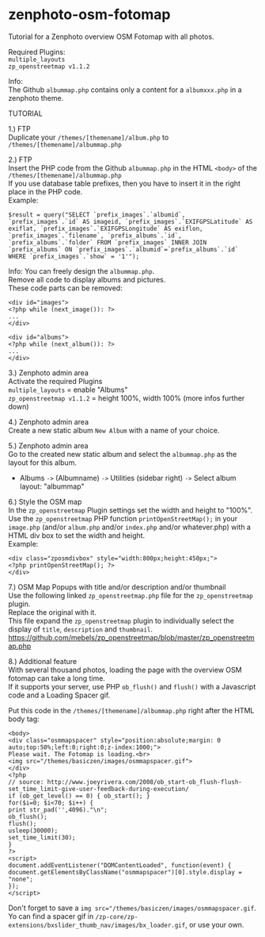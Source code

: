 # zenphoto-osm-fotomap
Tutorial for a Zenphoto overview OSM Fotomap with all photos.   

Required Plugins:   
`multiple_layouts`   
`zp_openstreetmap v1.1.2`   

Info:   
The Github `albummap.php` contains only a content for a `albumxxx.php` in a zenphoto theme.   

TUTORIAL   

1.) FTP   
Duplicate your `/themes/[themename]/album.php` to `/themes/[themename]/albummap.php`   

2.) FTP   
Insert the PHP code from the Github `albummap.php` in the HTML `<body>` of the `/themes/[themename]/albummap.php`  
If you use database table prefixes, then you have to insert it in the right place in the PHP code.   
Example:    
<pre><code>$result = query("SELECT `prefix_images`.`albumid`, `prefix_images`.`id` AS imageid, `prefix_images`.`EXIFGPSLatitude` AS exiflat, `prefix_images`.`EXIFGPSLongitude` AS exiflon, `prefix_images`.`filename`, `prefix_albums`.`id`, `prefix_albums`.`folder` FROM `prefix_images` INNER JOIN `prefix_albums` ON `prefix_images`.`albumid`=`prefix_albums`.`id` WHERE `prefix_images`.`show` = '1'");</code></pre>    
   
Info: You can freely design the `albummap.php`.   
Remove all code to display albums and pictures.   
These code parts can be removed:   
<pre><code>&lt;div id="images"&gt;
&lt;?php while (next_image()): ?&gt;
...
&lt;/div&gt;</code></pre>
<pre><code>&lt;div id="albums"&gt;
&lt;?php while (next_album()): ?&gt;
...
&lt;/div&gt;</code></pre>   

3.) Zenphoto admin area   
Activate the required Plugins   
`multiple_layouts` = enable "Albums"   
`zp_openstreetmap v1.1.2` = height 100%, width 100% (more infos further down)   

4.)  Zenphoto admin area   
Create a new static album `New Album` with a name of your choice.      

5.)  Zenphoto admin area   
Go to the created new static album and select the `albummap.php` as the layout for this album.   
- Albums `->` (Albumname) `->` Utilities (sidebar right) `->` Select album layout: "albummap"   

6.) Style the OSM map   
In the `zp_openstreetmap` Plugin settings set the width and height to "100%".   
Use the `zp_openstreetmap` PHP function `printOpenStreetMap();` in your `image.php` (and/or `album.php` and/or `index.php` and/or whatever.php) with a HTML div box to set the width and height.   
Example:   
<pre><code>&lt;div class="zposmdivbox" style="width:800px;height:450px;"&gt;
&lt;?php printOpenStreetMap(); ?&gt;
&lt;/div&gt;</code></pre>   

7.) OSM Map Popups with title and/or description and/or thumbnail   
Use the following linked `zp_openstreetmap.php` file for the `zp_openstreetmap` plugin.   
Replace the original with it.  
This file expand the `zp_openstreetmap` plugin to individually select the display of `title`, `description` and `thumbnail`.   
https://github.com/mebels/zp_openstreetmap/blob/master/zp_openstreetmap.php

8.) Additional feature   
With several thousand photos, loading the page with the overview OSM fotomap can take a long time.   
If it supports your server, use PHP `ob_flush()` and `flush()` with a Javascript code and a Loading Spacer gif.   
   
Put this code in the `/themes/[themename]/albummap.php` right after the HTML body tag:   
<pre><code>&lt;body&gt;
&lt;div class="osmmapspacer" style="position:absolute;margin: 0 auto;top:50%;left:0;right:0;z-index:1000;"&gt;
Please wait. The Fotomap is loading.&lt;br&gt;
&lt;img src="/themes/basiczen/images/osmmapspacer.gif"&gt;
&lt;/div&gt;
&lt;?php
// source: http://www.joeyrivera.com/2008/ob_start-ob_flush-flush-set_time_limit-give-user-feedback-during-execution/
if (ob_get_level() == 0) { ob_start(); }
for($i=0; $i<70; $i++) {
print str_pad('',4096)."\n";
ob_flush();
flush();
usleep(30000);
set_time_limit(30); 
}
?&gt;
&lt;script&gt;
document.addEventListener("DOMContentLoaded", function(event) { 
document.getElementsByClassName("osmmapspacer")[0].style.display = "none";
});
&lt;/script&gt;</code></pre>
Don't forget to save a `img src="/themes/basiczen/images/osmmapspacer.gif`.   
Yo can find a spacer gif in `/zp-core/zp-extensions/bxslider_thumb_nav/images/bx_loader.gif`, or use your own.   

